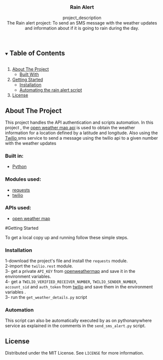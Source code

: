 <br />
<p align="center">

  <h3 align="center">Rain Alert</h3>

  <p align="center">
    project_description
    <br />
The Rain alert project: To send an SMS message with the weather updates and information about if it is going to rain during the day.   <br />
    <br />
  </p>



<!-- TABLE OF CONTENTS -->
<details open="open">
  <summary><h2 style="display: inline-block">Table of Contents</h2></summary>
  <ol>
    <li>
      <a href="#about-the-project">About The Project</a>
      <ul>
        <li><a href="#built-with">Built With</a></li>
      </ul>
    </li>
    <li>
      <a href="#getting-started">Getting Started</a>
      <ul>
        <li><a href="#installation">Installation</a></li>
        <li><a href="#automation">Automating the rain alert script</a></li>
      </ul>
    </li>
        <li><a href="#license">License</a></li>
  </ol>
</details>



<!-- ABOUT THE PROJECT -->
## About The Project
This project handles the API authentication and  scripts automation. In this project , the [open weather map api](https://api.openweathermap.org) is used to obtain the weather information for a location defined by a latitude and longitude.
Also using the [Twilio ](http://twil.io/secure) sms service to send a message using the twilio api to a given number with the weather updates 


### Built in:
* [Python](Python)

### Modules used:
* [requests](https://pypi.org/project/requests/)
* [twilio](https://www.twilio.com/docs/libraries/python)
### APIs used:
* [open weather map ](https://api.openweathermap.org/data/2.5/onecall)



<!-- GETTING STARTED -->
#Getting Started

To get a local copy up and running follow these simple steps.

### Installation
1-download the project's file and install the `requests` module.\
2-import the `twilio.rest` module.\
3- get a private `API_KEY` from [openweathermap](openweathermap.org)  and save it in the environment variables.\
4- get a `TWILIO_VERIFIED_RECEIVER_NUMBER`, `TWILIO_SENDER_NUMBER`, `account_sid` and `auth_token` from [twilio](twilio.com/console) and save them in the environment variables .\
3- run the `get_weather_details.py` script

### Automation 
This script  can also be automatically executed by as on pythonanywhere service as explained in the comments in the `send_sms_alert.py` script.

<!-- LICENSE -->
## License

Distributed under the MIT License. See `LICENSE` for more information.

